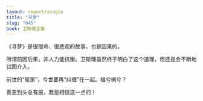 ```yaml
---
layout: report/single
title: "寻梦"
slug: "045"
book: 卫斯理全集
---
```

《寻梦》是很宿命、很悲观的故事，也是因果的。

所谓前因后果，非人力能抗衡。卫斯理虽然终于明白了这个道理，但还是会不断地试图介入。

前世的“冤家”，今世要再“纠缠”在一起。福兮祸兮？

善恶到头总有报，我是相信这一点的！
